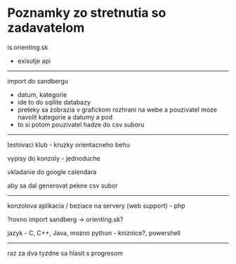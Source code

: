 # Poznamky zo stretnutia so zadavatelom

is.orienting.sk
- exisutje api 
---------


import do sandbergu 
 - datum, kategorie 
 - ide to do sqllite databazy
 - preteky sa zobrazia v grafickom rozhrani na webe a pouzivatel moze navolit kategorie a datumy a pod 
 - to si potom pouzivatel hadze do csv suboru 
--------

testovaci klub - kruzky orientacneho behu

vypisy do konzoly - jednoduche 

vkladanie do google calendara

aby sa dal generovat pekne csv subor

---------

konzolova aplikacia / beziace na servery (web support) - php 

?rovno import sandberg -> orienting.sk?


jazyk - C, C++, Java, mozno python - kniznice?, powershell


----------

raz za dva tyzdne sa hlasit s progresom

